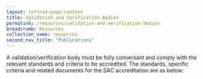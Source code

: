 ```yaml
---
layout: leftnav-page-content
title: Validation and Verification Bodies
permalink: /resources/validation-and-verification-bodies
breadcrumb: Resources
collection_name: resources
second_nav_title: "Publications"
---
```


A validation/verification body must be fully conversant and comply with the relevant standards and criteria to be accredited. The standards, specific criteria and related documents for the SAC accreditation are as below:
